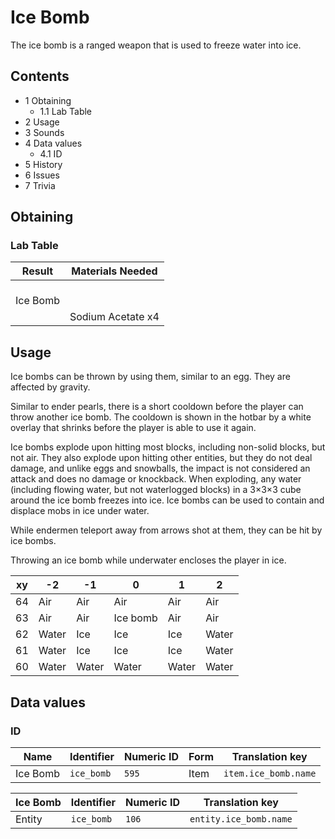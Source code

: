 # Ice Bomb
The ice bomb is a ranged weapon that is used to freeze water into ice.

## Contents
- 1 Obtaining
	- 1.1 Lab Table
- 2 Usage
- 3 Sounds
- 4 Data values
	- 4.1 ID
- 5 History
- 6 Issues
- 7 Trivia

## Obtaining
### Lab Table
| Result        | Materials Needed  |
|---------------|-------------------|
| <br/>Ice Bomb |                   |
|               | Sodium Acetate x4 |

## Usage
Ice bombs can be thrown by using them, similar to an egg. They are affected by gravity.

Similar to ender pearls, there is a short cooldown before the player can throw another ice bomb. The cooldown is shown in the hotbar by a white overlay that shrinks before the player is able to use it again.

Ice bombs explode upon hitting most blocks, including non-solid blocks, but not air. They also explode upon hitting other entities, but they do not deal damage, and unlike eggs and snowballs, the impact is not considered an attack and does no damage or knockback. When exploding, any water (including flowing water, but not waterlogged blocks) in a 3×3×3 cube around the ice bomb freezes into ice. Ice bombs can be used to contain and displace mobs in ice under water.

While endermen teleport away from arrows shot at them, they can be hit by ice bombs. 

Throwing an ice bomb while underwater encloses the player in ice.

| xy | -2    | -1    | 0        | 1     | 2     |
|----|-------|-------|----------|-------|-------|
| 64 | Air   | Air   | Air      | Air   | Air   |
| 63 | Air   | Air   | Ice bomb | Air   | Air   |
| 62 | Water | Ice   | Ice      | Ice   | Water |
| 61 | Water | Ice   | Ice      | Ice   | Water |
| 60 | Water | Water | Water    | Water | Water |

## Data values
### ID
| Name     | Identifier | Numeric ID | Form | Translation key      |
|----------|------------|------------|------|----------------------|
| Ice Bomb | `ice_bomb` | `595`      | Item | `item.ice_bomb.name` |

| Ice Bomb | Identifier | Numeric ID | Translation key        |
|----------|------------|------------|------------------------|
| Entity   | `ice_bomb` | `106`      | `entity.ice_bomb.name` |


